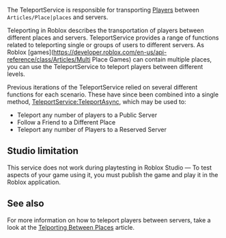 The TeleportService is responsible for transporting [Players](https://developer.roblox.com/en-us/api-reference/class/Player) between `Articles/Place|places` and servers.

Teleporting in Roblox describes the transportation of players between different places and servers. TeleportService provides a range of functions related to teleporting single or groups of users to different servers. As Roblox [games](https://developer.roblox.com/en-us/api-reference/class/Articles/Multi Place Games) can contain multiple places, you can use the TeleportService to teleport players between different levels.

Previous iterations of the TeleportService relied on several different functions for each scenario. These have since been combined into a single method, [TeleportService:TeleportAsync](https://developer.roblox.com/en-us/api-reference/function/TeleportService/TeleportAsync), which may be used to:

*   Teleport any number of players to a Public Server
*   Follow a Friend to a Different Place
*   Teleport any number of Players to a Reserved Server

Studio limitation
-----------------

This service does not work during playtesting in Roblox Studio — To test aspects of your game using it, you must publish the game and play it in the Roblox application.

See also
--------

For more information on how to teleport players between servers, take a look at the [Telporting Between Places](../../../articles/Teleporting-Between-Places) article.